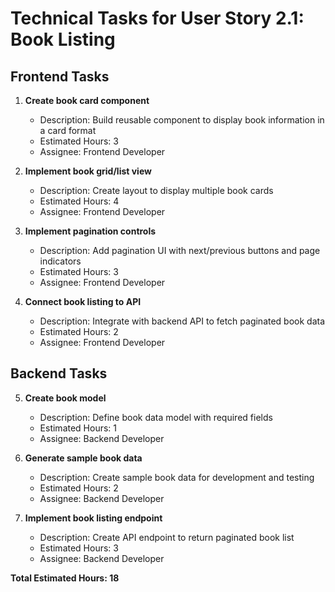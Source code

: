 # Technical Tasks for User Story 2.1: Book Listing

## Frontend Tasks

1. **Create book card component**
   - Description: Build reusable component to display book information in a card format
   - Estimated Hours: 3
   - Assignee: Frontend Developer

2. **Implement book grid/list view**
   - Description: Create layout to display multiple book cards
   - Estimated Hours: 4
   - Assignee: Frontend Developer

3. **Implement pagination controls**
   - Description: Add pagination UI with next/previous buttons and page indicators
   - Estimated Hours: 3
   - Assignee: Frontend Developer

4. **Connect book listing to API**
   - Description: Integrate with backend API to fetch paginated book data
   - Estimated Hours: 2
   - Assignee: Frontend Developer

## Backend Tasks

5. **Create book model**
   - Description: Define book data model with required fields
   - Estimated Hours: 1
   - Assignee: Backend Developer

6. **Generate sample book data**
   - Description: Create sample book data for development and testing
   - Estimated Hours: 2
   - Assignee: Backend Developer

7. **Implement book listing endpoint**
   - Description: Create API endpoint to return paginated book list
   - Estimated Hours: 3
   - Assignee: Backend Developer

**Total Estimated Hours: 18**
